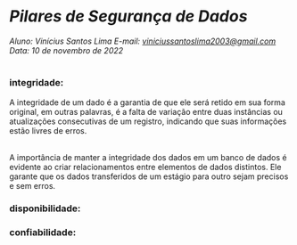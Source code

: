 # ***Pilares de Segurança de Dados***
_Aluno: Vinícius Santos Lima  E-mail: viniciussantoslima2003@gmail.com<br>Data: 10 de novembro de 2022_
#  

### integridade: 
A integridade de um dado é a garantia de que ele será retido em sua forma original, em outras palavras, é a falta de variação entre duas instâncias ou atualizações 
consecutivas de um registro, indicando que suas informações estão livres de erros.<br><br>

A importância de manter a integridade dos dados em um banco de dados é evidente ao criar relacionamentos entre elementos de dados distintos. 
Ele garante que os dados transferidos de um estágio para outro sejam precisos e sem erros.

### disponibilidade:


### confiabilidade:

